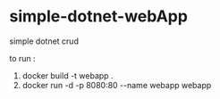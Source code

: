 # simple-dotnet-webApp
simple dotnet crud

to run :
1) docker build -t webapp .
2) docker run -d -p 8080:80 --name webapp webapp


